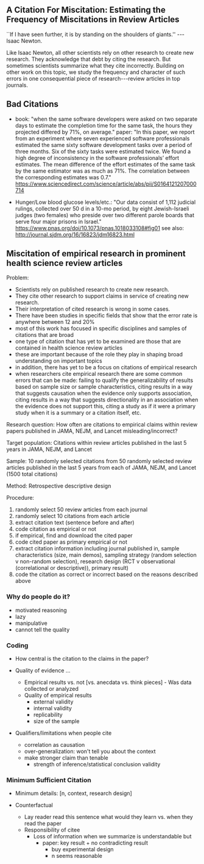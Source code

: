## A Citation For Miscitation: Estimating the Frequency of Miscitations in Review Articles

``If I have seen further, it is by standing on the shoulders of giants.'' --- Isaac Newton. 

Like Isaac Newton, all other scientists rely on other research to create new research. They acknowledge that debt by citing the research. But sometimes scientists summarize what they cite incorrectly. Building on other work on this topic, we study the frequency and character of such errors in one consequential piece of research---review articles in top journals.

## Bad Citations

* book: "when the same software developers were asked on two separate days to estimate the completion time for the same task, the hours they projected differed by 71%, on average." paper: "In this paper, we report from an experiment where seven experienced software professionals estimated the same sixty software development tasks over a period of three months. Six of the sixty tasks were estimated twice. We found a high degree of inconsistency in the software professionals’ effort estimates. The mean difference of the effort estimates of the same task by the same estimator was as much as 71%. The correlation between the corresponding estimates was 0.7." https://www.sciencedirect.com/science/article/abs/pii/S0164121207000714

* Hunger/Low blood glucose levels/etc.: "Our data consist of 1,112 judicial rulings, collected over 50 d in a 10-mo period, by eight Jewish-Israeli judges (two females) who preside over two different parole boards that serve four major prisons in Israel." https://www.pnas.org/doi/10.1073/pnas.1018033108#fig01 see also: http://journal.sjdm.org/16/16823/jdm16823.html

## Miscitation of empirical research in prominent health science review articles

Problem: 

- Scientists rely on published research to create new research.
- They cite other research to support claims in service of creating new research.  
- Their interpretation of cited research is wrong in some cases.
- There have been studies in specific fields that show that the error rate is anywhere between 12 and 20%
- most of this work has focused in specific disciplines and samples of citations that are broad
- one type of citation that has yet to be examined are those that are contained in health science review articles
- these are important because of the role they play in shaping broad understanding on important topics
- in addition, there has yet to be a focus on citations of empirical research
- when researchers cite empirical research there are some common errors that can be made:
	failing to qualify the generalizability of results based on sample size or sample characteristics, 
	citing results in a way that suggests causation when the evidence only supports association, 
	citing results in a way that suggests directionality in an association when the evidence does not support this, 
	citing a study as if it were a primary study when it is a summary or a citation itself, etc.

Research question: How often are citations to empirical claims within review papers published in JAMA, NEJM, and Lancet misleading/incorrect?

Target population: Citations within review articles published in the last 5 years in JAMA, NEJM, and Lancet

Sample: 10 randomly selected citations from 50 randomly selected review articles published in the last 5 years from each of JAMA, NEJM, and Lancet (1500 total citations)

Method: Retrospective descriptive design

Procedure: 

1. randomly select 50 review articles from each journal
2. randomly select 10 citations from each article
3. extract citation text (sentence before and after)
4. code citation as empirical or not
5. if empirical, find and download the cited paper
6. code cited paper as primary empirical or not
7. extract citation information including journal published in, sample characteristics (size, main demos), sampling strategy (random selection v non-random selection), research design (RCT v observational (correlational or descriptive)), primary result)
8. code the citation as correct or incorrect based on the reasons described above


### Why do people do it?

* motivated reasoning
* lazy
* manipulative
* cannot tell the quality

### Coding

* How central is the citation to the claims in the paper?

* Quality of evidence ...
	* Empirical results vs. not [vs. anecdata vs. think pieces] - Was data collected or analyzed
	* Quality of empirical results
		* external validity
		* internal validity
		* replicability
		* size of the sample

* Qualifiers/limitations when people cite
	* correlation as causation
	* over-generalization: won't tell you about the context
	* make stronger claim than tenable 
		- strength of inference/statistical conclusion validity

### Minimum Sufficient Citation

* Minimum details: [n, context, research design]

* Counterfactual
	* Lay reader read this sentence what would they learn vs. when they read the paper
	* Responsibility of citee
		- Loss of information when we summarize is understandable but 
			- paper: key result + no contradicting result 
				- buy experimental design
				- n seems reasonable

